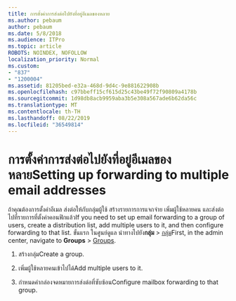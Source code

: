 ```yaml
---
title: การตั้งค่าการส่งต่อไปยังที่อยู่อีเมลของหลาย
ms.author: pebaum
author: pebaum
ms.date: 5/8/2018
ms.audience: ITPro
ms.topic: article
ROBOTS: NOINDEX, NOFOLLOW
localization_priority: Normal
ms.custom:
- "837"
- "1200004"
ms.assetid: 81205bed-e32a-468d-9d4c-9e881622908b
ms.openlocfilehash: c97bbeff15cf615d25c43be49f72f90809a4178b
ms.sourcegitcommit: 1d98db8acb9959aba3b5e308a567ade6b62da56c
ms.translationtype: MT
ms.contentlocale: th-TH
ms.lasthandoff: 08/22/2019
ms.locfileid: "36549814"
---
```

# <a name="setting-up-forwarding-to-multiple-email-addresses"></a><span data-ttu-id="af010-102">การตั้งค่าการส่งต่อไปยังที่อยู่อีเมลของหลาย</span><span class="sxs-lookup"><span data-stu-id="af010-102">Setting up forwarding to multiple email addresses</span></span>

<span data-ttu-id="af010-103">ถ้าคุณต้องการตั้งค่าอีเมล ส่งต่อให้กับกลุ่มผู้ใช้ สร้างรายการการแจกจ่าย เพิ่มผู้ใช้หลายคน และส่งต่อไปที่รายการที่ตั้งค่าคอนฟิกแล้ว</span><span class="sxs-lookup"><span data-stu-id="af010-103">If you need to set up email forwarding to a group of users, create a distribution list, add multiple users to it, and then configure forwarding to that list.</span></span> <span data-ttu-id="af010-104">ขั้นแรก ในศูนย์ดูแล นำทางไปยัง**กลุ่ม** > [กลุ่ม](https://portal.office.com/adminportal/home#/groups)</span><span class="sxs-lookup"><span data-stu-id="af010-104">First, in the admin center, navigate to **Groups** > [Groups](https://portal.office.com/adminportal/home#/groups).</span></span>
  
1. <span data-ttu-id="af010-105">สร้างกลุ่ม</span><span class="sxs-lookup"><span data-stu-id="af010-105">Create a group.</span></span>

2. <span data-ttu-id="af010-106">เพิ่มผู้ใช้หลายคนเข้าไปได้</span><span class="sxs-lookup"><span data-stu-id="af010-106">Add multiple users to it.</span></span>

3. <span data-ttu-id="af010-107">กำหนดค่ากล่องจดหมายการส่งต่อที่ซับซ้อน</span><span class="sxs-lookup"><span data-stu-id="af010-107">Configure mailbox forwarding to that group.</span></span>

